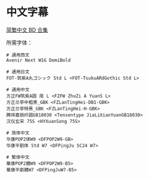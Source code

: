 # 中文字幕

[简繁中文 BD 合集](https://github.com/Nekomoekissaten-SUB/Nekomoekissaten-Storage/raw/master/SUPER_SHIRO/SUPER_SHIRO_BD_zho.7z)

所需字体：
```
# 通用西文
Avenir Next W1G DemiBold

# 通用日文
FOT-筑紫A丸ゴシック Std L <FOT-TsukuARdGothic Std L>

# 通用中文
方正FW筑紫A圆 简 L <FZFW ZhuZi A YuanS L>
方正兰亭中粗黑_GBK <FZLanTingHei-DB1-GBK>
方正兰亭特黑_GBK <FZLanTingHei-H-GBK>
腾祥嘉丽纤圆GB18030 <Tensentype JiaLiXianYuanGB18030>
汉仪玄宋 75S <HYXuanSong 75S>

# 简体中文
华康POP2体W9 <DFPOP2W9-GB>
华康平剧体 Std W7 <DFPingJu SC24 W7>

# 繁体中文
華康POP2體W9 <DFPOP2W9-B5>
華康平劇體W7 <DFPingJuW7-B5>
```